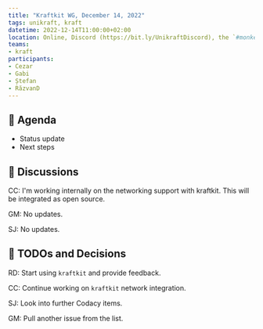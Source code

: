 ```yaml
---
title: "Kraftkit WG, December 14, 2022"
tags: unikraft, kraft
datetime: 2022-12-14T11:00:00+02:00
location: Online, Discord (https://bit.ly/UnikraftDiscord), the `#monkey-business` voice channel
teams:
- kraft
participants:
- Cezar
- Gabi
- Ștefan
- RăzvanD
---
```


## :dart: Agenda

- Status update
- Next steps

## :closed_book: Discussions

CC: I'm working internally on the networking support with kraftkit.
This will be integrated as open source.

GM: No updates.

SJ: No updates.

## :wrench: TODOs and Decisions

RD: Start using `kraftkit` and provide feedback.

CC: Continue working on `kraftkit` network integration.

SJ: Look into further Codacy items.

GM: Pull another issue from the list.
